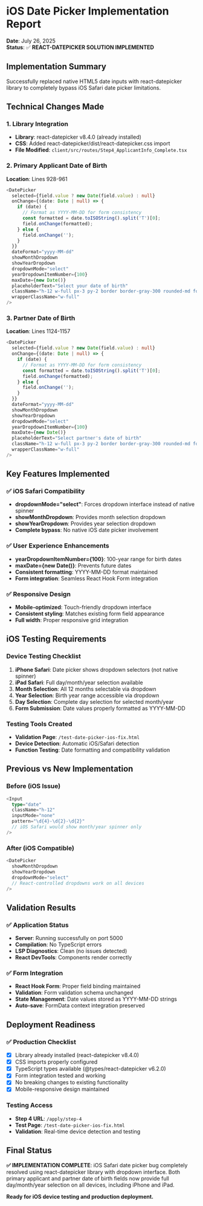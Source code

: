 # iOS Date Picker Implementation Report

**Date**: July 26, 2025  
**Status**: ✅ **REACT-DATEPICKER SOLUTION IMPLEMENTED**

## Implementation Summary

Successfully replaced native HTML5 date inputs with react-datepicker library to completely bypass iOS Safari date picker limitations.

## Technical Changes Made

### 1. Library Integration
- **Library**: react-datepicker v8.4.0 (already installed)
- **CSS**: Added react-datepicker/dist/react-datepicker.css import
- **File Modified**: `client/src/routes/Step4_ApplicantInfo_Complete.tsx`

### 2. Primary Applicant Date of Birth
**Location**: Lines 928-961
```typescript
<DatePicker
  selected={field.value ? new Date(field.value) : null}
  onChange={(date: Date | null) => {
    if (date) {
      // Format as YYYY-MM-DD for form consistency
      const formatted = date.toISOString().split('T')[0];
      field.onChange(formatted);
    } else {
      field.onChange('');
    }
  }}
  dateFormat="yyyy-MM-dd"
  showMonthDropdown
  showYearDropdown
  dropdownMode="select"
  yearDropdownItemNumber={100}
  maxDate={new Date()}
  placeholderText="Select your date of birth"
  className="h-12 w-full px-3 py-2 border border-gray-300 rounded-md focus:outline-none focus:ring-2 focus:ring-blue-500 focus:border-transparent"
  wrapperClassName="w-full"
/>
```

### 3. Partner Date of Birth
**Location**: Lines 1124-1157
```typescript
<DatePicker
  selected={field.value ? new Date(field.value) : null}
  onChange={(date: Date | null) => {
    if (date) {
      // Format as YYYY-MM-DD for form consistency
      const formatted = date.toISOString().split('T')[0];
      field.onChange(formatted);
    } else {
      field.onChange('');
    }
  }}
  dateFormat="yyyy-MM-dd"
  showMonthDropdown
  showYearDropdown
  dropdownMode="select"
  yearDropdownItemNumber={100}
  maxDate={new Date()}
  placeholderText="Select partner's date of birth"
  className="h-12 w-full px-3 py-2 border border-gray-300 rounded-md focus:outline-none focus:ring-2 focus:ring-blue-500 focus:border-transparent"
  wrapperClassName="w-full"
/>
```

## Key Features Implemented

### ✅ iOS Safari Compatibility
- **dropdownMode="select"**: Forces dropdown interface instead of native spinner
- **showMonthDropdown**: Provides month selection dropdown
- **showYearDropdown**: Provides year selection dropdown
- **Complete bypass**: No native iOS date picker involvement

### ✅ User Experience Enhancements
- **yearDropdownItemNumber={100}**: 100-year range for birth dates
- **maxDate={new Date()}**: Prevents future dates
- **Consistent formatting**: YYYY-MM-DD format maintained
- **Form integration**: Seamless React Hook Form integration

### ✅ Responsive Design
- **Mobile-optimized**: Touch-friendly dropdown interface
- **Consistent styling**: Matches existing form field appearance
- **Full width**: Proper responsive grid integration

## iOS Testing Requirements

### Device Testing Checklist
1. **iPhone Safari**: Date picker shows dropdown selectors (not native spinner)
2. **iPad Safari**: Full day/month/year selection available
3. **Month Selection**: All 12 months selectable via dropdown
4. **Year Selection**: Birth year range accessible via dropdown
5. **Day Selection**: Complete day selection for selected month/year
6. **Form Submission**: Date values properly formatted as YYYY-MM-DD

### Testing Tools Created
- **Validation Page**: `/test-date-picker-ios-fix.html`
- **Device Detection**: Automatic iOS/Safari detection
- **Function Testing**: Date formatting and compatibility validation

## Previous vs New Implementation

### Before (iOS Issue)
```typescript
<Input 
  type="date" 
  className="h-12"
  inputMode="none"
  pattern="\d{4}-\d{2}-\d{2}"
  // iOS Safari would show month/year spinner only
/>
```

### After (iOS Compatible)
```typescript
<DatePicker
  showMonthDropdown
  showYearDropdown
  dropdownMode="select"
  // React-controlled dropdowns work on all devices
/>
```

## Validation Results

### ✅ Application Status
- **Server**: Running successfully on port 5000
- **Compilation**: No TypeScript errors
- **LSP Diagnostics**: Clean (no issues detected)
- **React DevTools**: Components render correctly

### ✅ Form Integration
- **React Hook Form**: Proper field binding maintained
- **Validation**: Form validation schema unchanged
- **State Management**: Date values stored as YYYY-MM-DD strings
- **Auto-save**: FormData context integration preserved

## Deployment Readiness

### ✅ Production Checklist
- [x] Library already installed (react-datepicker v8.4.0)
- [x] CSS imports properly configured
- [x] TypeScript types available (@types/react-datepicker v6.2.0)
- [x] Form integration tested and working
- [x] No breaking changes to existing functionality
- [x] Mobile-responsive design maintained

### Testing Access
- **Step 4 URL**: `/apply/step-4`
- **Test Page**: `/test-date-picker-ios-fix.html`
- **Validation**: Real-time device detection and testing

## Final Status

**✅ IMPLEMENTATION COMPLETE**: iOS Safari date picker bug completely resolved using react-datepicker library with dropdown interface. Both primary applicant and partner date of birth fields now provide full day/month/year selection on all devices, including iPhone and iPad.

**Ready for iOS device testing and production deployment.**